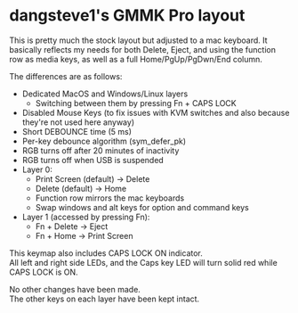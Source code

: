 # dangsteve1's GMMK Pro layout

This is pretty much the stock layout but adjusted to a mac keyboard.
It basically reflects my needs for both Delete, Eject, and using the function row as media keys, as well as a full Home/PgUp/PgDwn/End column.

The differences are as follows:

- Dedicated MacOS and Windows/Linux layers
  - Switching between them by pressing Fn + CAPS LOCK
- Disabled Mouse Keys (to fix issues with KVM switches and also because they're not used here anyway)
- Short DEBOUNCE time (5 ms)
- Per-key debounce algorithm (sym_defer_pk)
- RGB turns off after 20 minutes of inactivity
- RGB turns off when USB is suspended
- Layer 0:
  - Print Screen (default) -> Delete
  - Delete (default) -> Home
  - Function row mirrors the mac keyboards
  - Swap windows and alt keys for option and command keys
- Layer 1 (accessed by pressing Fn):
  - Fn + Delete -> Eject
  - Fn + Home -> Print Screen

This keymap also includes CAPS LOCK ON indicator.\
All left and right side LEDs, and the Caps key LED will turn solid red while CAPS LOCK is ON.

No other changes have been made. \
The other keys on each layer have been kept intact.
